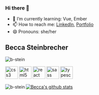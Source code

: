 ### Hi there 👋

- 🌱 I’m currently learning: Vue, Ember
- 📫 How to reach me: [LinkedIn](https://www.linkedin.com/in/becca-steinbrecher/), [Portfolio](https://alumni.turing.io/alumni/becca-steinbrecher)
- 😄 Pronouns: she/her

## Becca Steinbrecher

<p align="left"> <img src="https://komarev.com/ghpvc/?username=b-stein" alt="b-stein" /> </p>

<p align="left"><img src="https://devicons.github.io/devicon/devicon.git/icons/css3/css3-original-wordmark.svg" alt="css3" width="40" height="40"/> <img src="https://devicons.github.io/devicon/devicon.git/icons/html5/html5-original-wordmark.svg" alt="html5" width="40" height="40"/> <img src="https://devicons.github.io/devicon/devicon.git/icons/react/react-original-wordmark.svg" alt="react" width="40" height="40"/> <img src="https://devicons.github.io/devicon/devicon.git/icons/sass/sass-original.svg" alt="sass" width="40" height="40"/> <img src="https://devicons.github.io/devicon/devicon.git/icons/typescript/typescript-original.svg" alt="typescript" width="40" height="40"/></p>

<p><img align="left" src="https://github-readme-stats.vercel.app/api/top-langs/?username=b-stein&layout=compact" alt="b-stein" /></p>

[![Becca's github stats](https://github-readme-stats.vercel.app/api?username=b-stein&theme=gruvbox)](https://github.com/anuraghazra/github-readme-stats)

